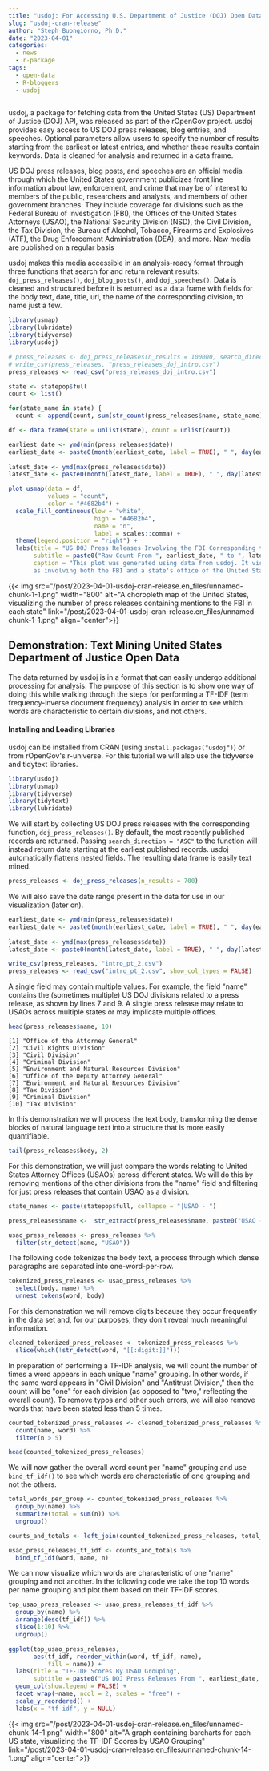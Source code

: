 ```yaml
---
title: "usdoj: For Accessing U.S. Department of Justice (DOJ) Open Data"
slug: "usdoj-cran-release"
author: "Steph Buongiorno, Ph.D."
date: "2023-04-01"
categories:
  - news
  - r-package
tags:
  - open-data
  - R-bloggers
  - usdoj
---
```


usdoj, a package for fetching data from the United States (US) Department of Justice (DOJ) API, was released as part of the rOpenGov project. usdoj provides easy access to US DOJ press releases, blog entries, and speeches. Optional parameters allow users to specify the number of results starting from the earliest or latest entries, and whether these results contain keywords. Data is cleaned for analysis and returned in a data frame.

US DOJ press releases, blog posts, and speeches are an official media through which the United States government publicizes front line information about law, enforcement, and crime that may be of interest to members of the public, researchers and analysts, and members of other government branches. They include coverage for divisions such as the Federal Bureau of Investigation (FBI), the Offices of the United States Attorneys (USAO), the National Security Division (NSD), the Civil Division, the Tax Division, the Bureau of Alcohol, Tobacco, Firearms and Explosives (ATF), the Drug Enforcement Administration (DEA), and more. New media are published on a regular basis 

usdoj makes this media accessible in an analysis-ready format through three functions that search for and return relevant results: `doj_press_releases()`, `doj_blog_posts()`, and `doj_speeches()`. Data is cleaned and structured before it is returned as a data frame with fields for the body text, date, title, url, the name of the corresponding division, to name just a few.

```r
library(usmap)
library(lubridate)
library(tidyverse)
library(usdoj)

# press_releases <- doj_press_releases(n_results = 100000, search_direction = "DESC")
# write_csv(press_releases, "press_releases_doj_intro.csv")
press_releases <- read_csv("press_releases_doj_intro.csv")

state <- statepop$full
count <- list()

for(state_name in state) {
  count <- append(count, sum(str_count(press_releases$name, state_name))) }

df <- data.frame(state = unlist(state), count = unlist(count))

earliest_date <- ymd(min(press_releases$date))
earliest_date <- paste0(month(earliest_date, label = TRUE), " ", day(earliest_date), ", ", year(earliest_date))
  
latest_date <- ymd(max(press_releases$date))
latest_date <- paste0(month(latest_date, label = TRUE), " ", day(latest_date), ", ", year(latest_date))

plot_usmap(data = df, 
           values = "count", 
           color = "#4682b4") + 
  scale_fill_continuous(low = "white", 
                        high = "#4682b4", 
                        name = "n", 
                        label = scales::comma) + 
  theme(legend.position = "right") +
  labs(title = "US DOJ Press Releases Involving the FBI Corresponding to State", 
       subtitle = paste0("Raw Count From ", earliest_date, " to ", latest_date), 
       caption = "This plot was generated using data from usdoj. It visualizes the raw count of press releases that are tagged 
       as involving both the FBI and a state's office of the United States Attorney.") 
```

{{< img src="/post/2023-04-01-usdoj-cran-release.en_files/unnamed-chunk-1-1.png"
width="800"
alt="A choropleth map of the United States, visualizing the number of press releases containing mentions to the FBI in each state"
link="/post/2023-04-01-usdoj-cran-release.en_files/unnamed-chunk-1-1.png"
align="center">}}

## Demonstration: Text Mining United States Department of Justice Open Data
The data returned by usdoj is in a format that can easily undergo additional processing for analysis. The purpose of this section is to show one way of doing this while walking through the steps for performing a TF-IDF (term frequency-inverse document frequency) analysis in order to see which words are characteristic to certain divisions, and not others. 

#### Installing and Loading Libraries
usdoj can be installed from CRAN (using `install.packages("usdoj")`) or from rOpenGov's r-universe. For this tutorial we will also use the tidyverse and tidytext libraries. 

```r
library(usdoj)
library(usmap)
library(tidyverse)
library(tidytext)
library(lubridate)
```

We will start by collecting US DOJ press releases with the corresponding function, `doj_press_releases()`. By default, the most recently published records are returned. Passing `search_direction = "ASC"` to the function will instead return data starting at the earliest published records. usdoj automatically flattens nested fields. The resulting data frame is easily text mined.

```r
press_releases <- doj_press_releases(n_results = 700)
```

We will also save the date range present in the data for use in our visualization (later on).

```r
earliest_date <- ymd(min(press_releases$date))
earliest_date <- paste0(month(earliest_date, label = TRUE), " ", day(earliest_date), ", ", year(earliest_date))
  
latest_date <- ymd(max(press_releases$date))
latest_date <- paste0(month(latest_date, label = TRUE), " ", day(latest_date), ", ", year(latest_date))
```

```r
write_csv(press_releases, "intro_pt_2.csv")
press_releases <- read_csv("intro_pt_2.csv", show_col_types = FALSE)
```

A single field may contain multiple values. For example, the field "name" contains the (sometimes multiple) US DOJ divisions related to a press release, as shown by lines 7 and 9. A single press release may relate to USAOs across multiple states or may implicate multiple offices.

```r
head(press_releases$name, 10)
```

```
[1] "Office of the Attorney General"            
[2] "Civil Rights Division"                     
[3] "Civil Division"                            
[4] "Criminal Division"                         
[5] "Environment and Natural Resources Division"
[6] "Office of the Deputy Attorney General"     
[7] "Environment and Natural Resources Division"
[8] "Tax Division"                              
[9] "Criminal Division"                         
[10] "Tax Division" 
```

In this demonstration we will process the text body, transforming the dense blocks of natural language text into a structure that is more easily quantifiable. 

```r
tail(press_releases$body, 2)
```

For this demonstration, we will just compare the words relating to United States Attorney Offices (USAOs) across different states. We will do this by removing mentions of the other divisions from the "name" field and filtering for just press releases that contain USAO as a division.

```r
state_names <- paste(statepop$full, collapse = "|USAO - ")

press_releases$name <-  str_extract(press_releases$name, paste0("USAO - ", state_names))

usao_press_releases <- press_releases %>%
  filter(str_detect(name, "USAO"))
```

The following code tokenizes the body text, a process through which dense paragraphs are separated into one-word-per-row.

```r
tokenized_press_releases <- usao_press_releases %>%
  select(body, name) %>%
  unnest_tokens(word, body)
```

For this demonstration we will remove digits because they occur frequently in the data set and, for our purposes, they don't reveal much meaningful information.

```r
cleaned_tokenized_press_releases <- tokenized_press_releases %>%
  slice(which(!str_detect(word, "[[:digit:]]")))
```

In preparation of performing a TF-IDF analysis, we will count the number of times a word appears in each unique "name" grouping. In other words, if the same word appears in "Civil Division" and "Antitrust Division," then the count will be "one" for each division (as opposed to "two," reflecting the overall count). To remove typos and other such errors, we will also remove words that have been stated less than 5 times. 

```r
counted_tokenized_press_releases <- cleaned_tokenized_press_releases %>%
  count(name, word) %>%
  filter(n > 5)
```

```r
head(counted_tokenized_press_releases)
```

We will now gather the overall word count per "name" grouping and use `bind_tf_idf()` to see which words are characteristic of one grouping and not the others. 

```r
total_words_per_group <- counted_tokenized_press_releases %>% 
  group_by(name) %>% 
  summarize(total = sum(n)) %>%
  ungroup()

counts_and_totals <- left_join(counted_tokenized_press_releases, total_words_per_group)

usao_press_releases_tf_idf <- counts_and_totals %>%
  bind_tf_idf(word, name, n)
```

We can now visualize which words are characteristic of one "name" grouping and not another. In the following code we take the top 10 words per name grouping and plot them based on their TF-IDF scores.

```r
top_usao_press_releases <- usao_press_releases_tf_idf %>%
  group_by(name) %>%
  arrange(desc(tf_idf)) %>%
  slice(1:10) %>%
  ungroup() 

ggplot(top_usao_press_releases,
       aes(tf_idf, reorder_within(word, tf_idf, name),
           fill = name)) +
  labs(title = "TF-IDF Scores By USAO Grouping",
       subtitle = paste0("US DOJ Press Releases From ", earliest_date, " to ", latest_date)) + 
  geom_col(show.legend = FALSE) +
  facet_wrap(~name, ncol = 2, scales = "free") +
  scale_y_reordered() + 
  labs(x = "tf-idf", y = NULL)
```

{{< img src="/post/2023-04-01-usdoj-cran-release.en_files/unnamed-chunk-14-1.png"
width="800"
alt="A graph containing barcharts for each US state, visualizing the TF-IDF Scores by USAO Grouping"
link="/post/2023-04-01-usdoj-cran-release.en_files/unnamed-chunk-14-1.png"
align="center">}}


